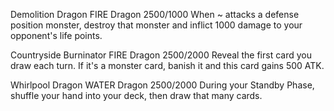 Demolition Dragon
FIRE
Dragon
2500/1000
When ~ attacks a defense position monster, destroy that monster and inflict 1000 damage to your opponent's life points.

Countryside Burninator
FIRE
Dragon
2500/2000
Reveal the first card you draw each turn. If it's a monster card, banish it and this card gains 500 ATK.

Whirlpool Dragon
WATER
Dragon
2500/2000
During your Standby Phase, shuffle your hand into your deck, then draw that many cards.

